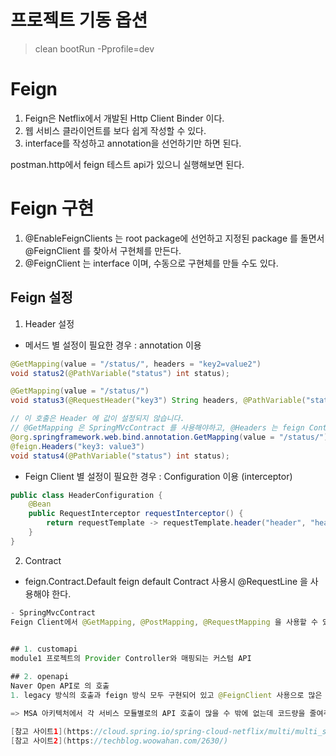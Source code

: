 # 프로젝트 기동 옵션
> clean bootRun -Pprofile=dev

# Feign
1. Feign은 Netflix에서 개발된 Http Client Binder 이다.
2. 웹 서비스 클라이언트를 보다 쉽게 작성할 수 있다.
3. interface를 작성하고 annotation을 선언하기만 하면 된다.

postman.http에서 feign 테스트 api가 있으니 실행해보면 된다.

# Feign 구현
1. @EnableFeignClients 는 root package에 선언하고 지정된 package 를 돌면서 @FeignClient 를 찾아서 구현체를 만든다.
2. @FeignClient 는 interface 이며, 수동으로 구현체를 만들 수도 있다.

## Feign 설정
1. Header 설정
- 메서드 별 설정이 필요한 경우 : annotation 이용
~~~java
@GetMapping(value = "/status/", headers = "key2=value2")
void status2(@PathVariable("status") int status);

@GetMapping(value = "/status/")
void status3(@RequestHeader("key3") String headers, @PathVariable("status") int status);

// 이 호출은 Header 에 값이 설정되지 않습니다.
// @GetMapping 은 SpringMVcContract 를 사용해야하고, @Headers 는 feign Contract 를 사용해야 합니다.
@org.springframework.web.bind.annotation.GetMapping(value = "/status/")
@feign.Headers("key3: value3")
void status4(@PathVariable("status") int status);
~~~

- Feign Client 별 설정이 필요한 경우 : Configuration 이용 (interceptor)
~~~java
public class HeaderConfiguration {
    @Bean
    public RequestInterceptor requestInterceptor() {
        return requestTemplate -> requestTemplate.header("header", "header1", "header2");
    }
}
~~~

2. Contract
- feign.Contract.Default
feign default Contract 사용시 @RequestLine 을 사용해야 한다.
~~~java @RequestLine("GET /fail/") ~~~
- SpringMvcContract
Feign Client에서 @GetMapping, @PostMapping, @RequestMapping 을 사용할 수 있다.
 

## 1. customapi
module1 프로젝트의 Provider Controller와 매핑되는 커스텀 API

## 2. openapi
Naver Open API로 의 호출
1. legacy 방식의 호출과 feign 방식 모두 구현되어 있고 @FeignClient 사용으로 많은 코드를 줄일수 있다.

=> MSA 아키텍처에서 각 서비스 모듈별로의 API 호출이 많을 수 밖에 없는데 코드량을 줄여주고 서비스 로직에 집중할 수 있도록 도와준다. 

[참고 사이트1](https://cloud.spring.io/spring-cloud-netflix/multi/multi_spring-cloud-feign.html)
[참고 사이트2](https://techblog.woowahan.com/2630/)
